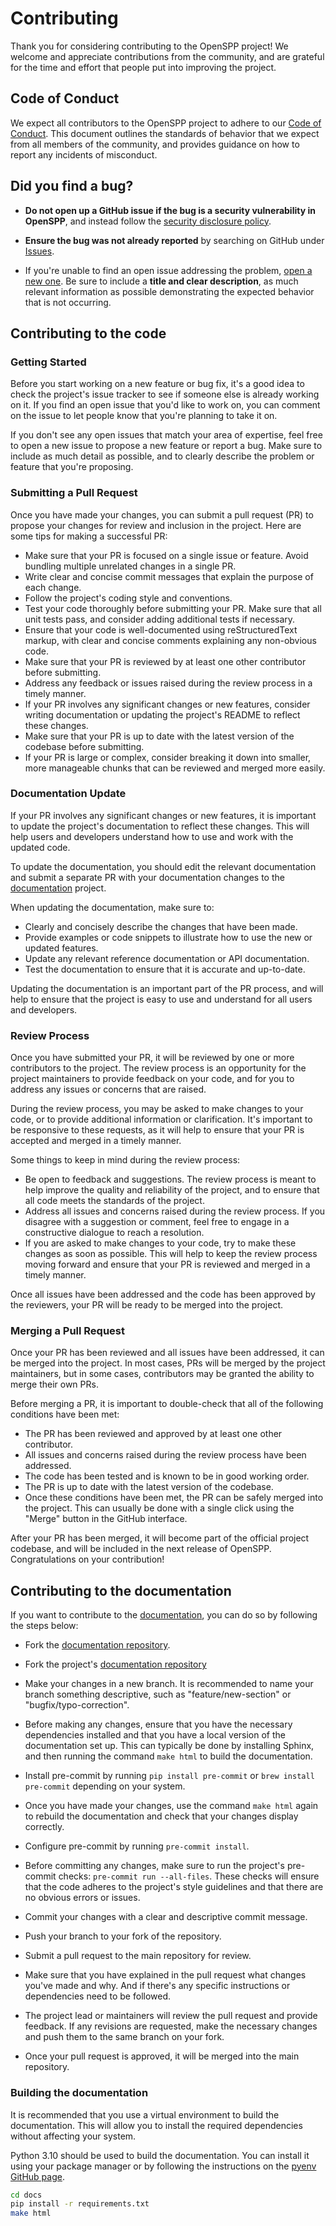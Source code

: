 # Contributing

Thank you for considering contributing to the OpenSPP project! We welcome and appreciate contributions from
the community, and are grateful for the time and effort that people put into improving the project.

## Code of Conduct

We expect all contributors to the OpenSPP project to adhere to our [Code of Conduct](/code_of_conduct.md).
This document outlines the standards of behavior that we expect from all members of the community, and
provides guidance on how to report any incidents of misconduct.

## **Did you find a bug?**

- **Do not open up a GitHub issue if the bug is a security vulnerability in OpenSPP**, and instead follow the
  [security disclosure policy](security-report).

- **Ensure the bug was not already reported** by searching on GitHub under
  [Issues](https://github.com/openspp/documentation/issues).

- If you're unable to find an open issue addressing the problem,
  [open a new one](https://github.com/openspp/documentation/issues/new). Be sure to include a **title and
  clear description**, as much relevant information as possible demonstrating the expected behavior that is
  not occurring.

## Contributing to the code


### Getting Started

Before you start working on a new feature or bug fix, it's a good idea to check the project's issue tracker to
see if someone else is already working on it. If you find an open issue that you'd like to work on, you can
comment on the issue to let people know that you're planning to take it on.

If you don't see any open issues that match your area of expertise, feel free to open a new issue to propose a
new feature or report a bug. Make sure to include as much detail as possible, and to clearly describe the
problem or feature that you're proposing.

### Submitting a Pull Request

Once you have made your changes, you can submit a pull request (PR) to propose your changes for review and
inclusion in the project. Here are some tips for making a successful PR:

- Make sure that your PR is focused on a single issue or feature. Avoid bundling multiple unrelated changes in
  a single PR.
- Write clear and concise commit messages that explain the purpose of each change.
- Follow the project's coding style and conventions.
- Test your code thoroughly before submitting your PR. Make sure that all unit tests pass, and consider adding
  additional tests if necessary.
- Ensure that your code is well-documented using reStructuredText markup, with clear and concise comments
  explaining any non-obvious code.
- Make sure that your PR is reviewed by at least one other contributor before submitting.
- Address any feedback or issues raised during the review process in a timely manner.
- If your PR involves any significant changes or new features, consider writing documentation or updating the
  project's README to reflect these changes.
- Make sure that your PR is up to date with the latest version of the codebase before submitting.
- If your PR is large or complex, consider breaking it down into smaller, more manageable chunks that can be
  reviewed and merged more easily.

### Documentation Update

If your PR involves any significant changes or new features, it is important to update the project's
documentation to reflect these changes. This will help users and developers understand how to use and work
with the updated code.

To update the documentation, you should edit the relevant documentation and submit a separate PR with your
documentation changes to the [documentation](https://github.com/openspp/documentation) project.

When updating the documentation, make sure to:

- Clearly and concisely describe the changes that have been made.
- Provide examples or code snippets to illustrate how to use the new or updated features.
- Update any relevant reference documentation or API documentation.
- Test the documentation to ensure that it is accurate and up-to-date.

Updating the documentation is an important part of the PR process, and will help to ensure that the project is
easy to use and understand for all users and developers.

### Review Process

Once you have submitted your PR, it will be reviewed by one or more contributors to the project. The review
process is an opportunity for the project maintainers to provide feedback on your code, and for you to address
any issues or concerns that are raised.

During the review process, you may be asked to make changes to your code, or to provide additional information
or clarification. It's important to be responsive to these requests, as it will help to ensure that your PR is
accepted and merged in a timely manner.

Some things to keep in mind during the review process:

- Be open to feedback and suggestions. The review process is meant to help improve the quality and reliability
  of the project, and to ensure that all code meets the standards of the project.
- Address all issues and concerns raised during the review process. If you disagree with a suggestion or
  comment, feel free to engage in a constructive dialogue to reach a resolution.
- If you are asked to make changes to your code, try to make these changes as soon as possible. This will help
  to keep the review process moving forward and ensure that your PR is reviewed and merged in a timely manner.

Once all issues have been addressed and the code has been approved by the reviewers, your PR will be ready to
be merged into the project.

### Merging a Pull Request

Once your PR has been reviewed and all issues have been addressed, it can be merged into the project. In most
cases, PRs will be merged by the project maintainers, but in some cases, contributors may be granted the
ability to merge their own PRs.

Before merging a PR, it is important to double-check that all of the following conditions have been met:

- The PR has been reviewed and approved by at least one other contributor.
- All issues and concerns raised during the review process have been addressed.
- The code has been tested and is known to be in good working order.
- The PR is up to date with the latest version of the codebase.
- Once these conditions have been met, the PR can be safely merged into the project. This can usually be done
  with a single click using the "Merge" button in the GitHub interface.

After your PR has been merged, it will become part of the official project codebase, and will be included in
the next release of OpenSPP. Congratulations on your contribution!


## Contributing to the documentation

If you want to contribute to the [documentation](https://docs.openspp.org/), you can do so by following the steps below:

- Fork the [documentation repository](https://github.com/OpenSPP/documentation).

- Fork the project's [documentation repository](https://github.com/OpenSPP/documentation)
- Make your changes in a new branch. It is recommended to name your branch something descriptive, such as "feature/new-section" or "bugfix/typo-correction".
- Before making any changes, ensure that you have the necessary dependencies installed and that you have a local version of the documentation set up. This can typically be done by installing Sphinx, and then running the command `make html` to build the documentation.
- Install pre-commit by running `pip install pre-commit` or `brew install pre-commit` depending on your system.
- Once you have made your changes, use the command `make html` again to rebuild the documentation and check that your changes display correctly.
- Configure pre-commit by running `pre-commit install`.
- Before committing any changes, make sure to run the project's pre-commit checks: `pre-commit run --all-files`. These checks will ensure that the code adheres to the project's style guidelines and that there are no obvious errors or issues.
- Commit your changes with a clear and descriptive commit message.
- Push your branch to your fork of the repository.
- Submit a pull request to the main repository for review.
- Make sure that you have explained in the pull request what changes you've made and why. And if there's any specific instructions or dependencies need to be followed.
- The project lead or maintainers will review the pull request and provide feedback. If any revisions are requested, make the necessary changes and push them to the same branch on your fork.
- Once your pull request is approved, it will be merged into the main repository.

### Building the documentation

It is recommended that you use a virtual environment to build the documentation. This will allow you to
install the required dependencies without affecting your system.

Python 3.10 should be used to build the documentation. You can install it using your package manager or by
following the instructions on the [pyenv GitHub page](https://github.com/pyenv/pyenv).

```bash
cd docs
pip install -r requirements.txt
make html
```
